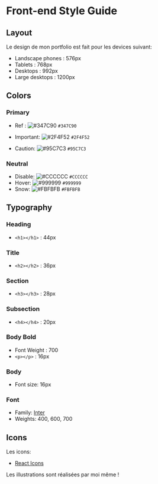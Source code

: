 # Front-end Style Guide

## Layout

Le design de mon portfolio est fait pour les devices suivant:

- Landscape phones : 576px
- Tablets : 768px
- Desktops : 992px
- Large desktops : 1200px

## Colors

### Primary

- Ref : ![#347C90](https://via.placeholder.com/15/347C90/000000?text=+) `#347C90`

- Important: ![#2F4F52](https://via.placeholder.com/15/2F4F52/000000?text=+) `#2F4F52`
- Caution: ![#95C7C3](https://via.placeholder.com/15/95C7C3/000000?text=+) `#95C7C3`

### Neutral

- Disable: ![#CCCCCC](https://via.placeholder.com/15/CCCCCC/000000?text=+) `#CCCCCC`
- Hover: ![#999999](https://via.placeholder.com/15/999999/000000?text=+) `#999999`
- Snow: ![#FBFBFB](https://via.placeholder.com/15/FBFBFB/000000?text=+) `#FBFBFB`

## Typography

### Heading

- `<h1></h1>` : 44px

### Title

- `<h2></h2>` : 36px

### Section

- `<h3></h3>` : 28px

### Subsection

- `<h4></h4>` : 20px

### Body Bold

- Font Weight : 700
- `<p></p>` : 16px

### Body

- Font size: 16px

### Font

- Family: [Inter](https://fonts.google.com/specimen/Inter?query=inter)
- Weights: 400, 600, 700

## Icons

Les icons:

- [React Icons](https://react-icons.github.io/react-icons/)

Les illustrations sont réalisées par moi même !